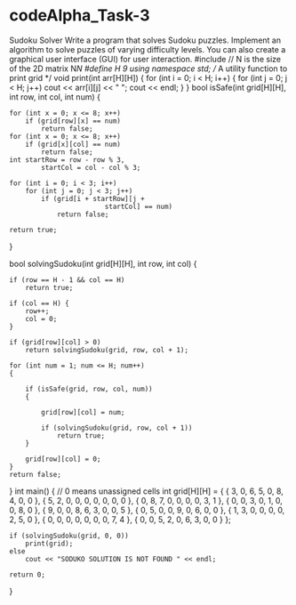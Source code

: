# codeAlpha_Task-3
 Sudoku Solver Write a program that solves Sudoku puzzles. Implement an algorithm to solve puzzles of varying difficulty levels. You can also create a graphical user interface (GUI) for user interaction.
#include <iostream>
// N is the size of the 2D matrix N*N
#define H 9
using namespace std;
/* A utility function to print grid */
void print(int arr[H][H])
{
	for (int i = 0; i < H; i++) 
	{
		for (int j = 0; j < H; j++)
			cout << arr[i][j] << " ";
		cout << endl;
	}
}
bool isSafe(int grid[H][H], int row, 
					int col, int num)
{
	
	for (int x = 0; x <= 8; x++)
		if (grid[row][x] == num)
			return false;
	for (int x = 0; x <= 8; x++)
		if (grid[x][col] == num)
			return false;
	int startRow = row - row % 3, 
			startCol = col - col % 3;

	for (int i = 0; i < 3; i++)
		for (int j = 0; j < 3; j++)
			if (grid[i + startRow][j + 
							startCol] == num)
				return false;

	return true;
}

bool solvingSudoku(int grid[H][H], int row, int col)
{
	
	if (row == H - 1 && col == H)
		return true;

	if (col == H) {
		row++;
		col = 0;
	}

	if (grid[row][col] > 0)
		return solvingSudoku(grid, row, col + 1);

	for (int num = 1; num <= H; num++) 
	{

		if (isSafe(grid, row, col, num)) 
		{
			
			grid[row][col] = num;
		
			if (solvingSudoku(grid, row, col + 1))
				return true;
		}
	
		grid[row][col] = 0;
	}
	return false;
}
int main()
{
	// 0 means unassigned cells
	int grid[H][H] = { { 3, 0, 6, 5, 0, 8, 4, 0, 0 },
					{ 5, 2, 0, 0, 0, 0, 0, 0, 0 },
					{ 0, 8, 7, 0, 0, 0, 0, 3, 1 },
					{ 0, 0, 3, 0, 1, 0, 0, 8, 0 },
					{ 9, 0, 0, 8, 6, 3, 0, 0, 5 },
					{ 0, 5, 0, 0, 9, 0, 6, 0, 0 },
					{ 1, 3, 0, 0, 0, 0, 2, 5, 0 },
					{ 0, 0, 0, 0, 0, 0, 0, 7, 4 },
					{ 0, 0, 5, 2, 0, 6, 3, 0, 0 } };

	if (solvingSudoku(grid, 0, 0))
		print(grid);
	else
		cout << "SODUKO SOLUTION IS NOT FOUND " << endl;

	return 0;
}
